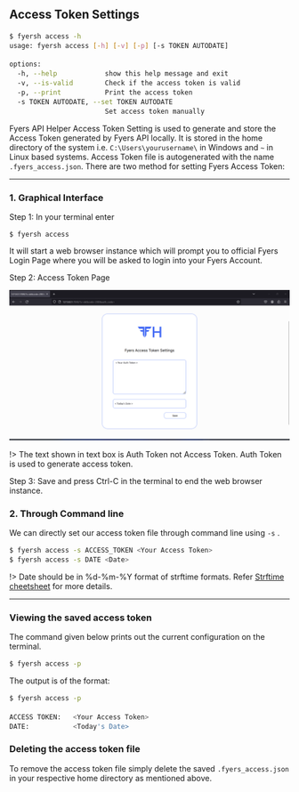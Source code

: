 ## Access Token Settings

```bash
$ fyersh access -h
usage: fyersh access [-h] [-v] [-p] [-s TOKEN AUTODATE]

options:
  -h, --help            show this help message and exit
  -v, --is-valid        Check if the access token is valid
  -p, --print           Print the access token
  -s TOKEN AUTODATE, --set TOKEN AUTODATE
                        Set access token manually
```
Fyers API Helper Access Token Setting is used to generate and store the Access Token generated by Fyers API locally. It is stored in the home directory of the system i.e. ```C:\Users\yourusername\``` in Windows and ```~``` in Linux based systems. Access Token file is autogenerated with the name ```.fyers_access.json```. There are two method for setting Fyers Access Token:

----
### 1. Graphical Interface

Step 1: In your terminal enter

```
$ fyersh access
```
It will start a web browser instance which will prompt you to official Fyers Login Page where you will be asked to login into your Fyers Account.

Step 2: Access Token Page

![Access](../assets/images/Access.png)

!> The text shown in text box is Auth Token not Access Token. Auth Token is used to generate access token.

Step 3: Save and press Ctrl-C in the terminal to end the web browser instance.

### 2. Through Command line

We can directly set our access token file through command line using ```-s``` .

```bash
$ fyersh access -s ACCESS_TOKEN <Your Access Token>
$ fyersh access -s DATE <Date>
```

!> Date should be in %d-%m-%Y format of strftime formats. Refer [Strftime cheetsheet](https://strftime.org/) for more details.

----

### Viewing the saved access token

The command given below prints out the current configuration on the terminal.

```bash
$ fyersh access -p
```

The output is of the format:

```bash
$ fyersh access -p

ACCESS TOKEN:   <Your Access Token>
DATE:           <Today's Date>
```

### Deleting the access token file

To remove the access token file simply delete the saved ```.fyers_access.json``` in your respective home directory as mentioned above.

